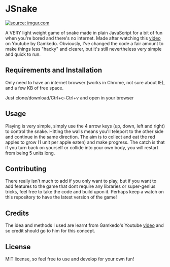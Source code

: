 # JSnake #

<a href="https://imgur.com/YEl65K6"><img src="https://i.imgur.com/YEl65K6.png" title="source: imgur.com" /></a>

A VERY light weight game of snake made in plain JavaScript for a bit of fun when you're bored and there's no internet. Made after
watching this <a href = "https://www.youtube.com/watch?v=xGmXxpIj6vs&list=WL&index=1">video</a> on Youtube by Gamkedo. Obviously, I've
changed the code a fair amount to make things less "hacky" and clearer, but it's still nevertheless very simple and quick to run.

## Requirements and Installation ##

Only need to have an internet browser (works in Chrome, not sure about IE), and a few KB of free space.

Just clone/download/Ctrl+c-Ctrl+v and open in your browser

## Usage ##

Playing is very simple, simply use the 4 arrow keys (up, down, left and right) to control the snake. Hitting the walls means you'll
teleport to the other side and continue in the same direction. The aim is to collect and eat the red apples to grow (1 unit per apple
eaten) and make progress. The catch is that if you turn back on yourself or collide into your own body, you will restart from being 5
units long.

## Contributing ##

There really isn't much to add if you only want to play, but if you want to add features to the game that dont require any libraries or
super-genius tricks, feel free to take the code and build upon it. Perhaps keep a watch on this repository to have the latest version of
the game!

## Credits ##

The idea and methods I used are learnt from Gamkedo's Youtube <a href = "https://www.youtube.com/watch?v=xGmXxpIj6vs&list=WL&index=1">
video</a> and so credit should go to him for this concept.

## License ##

MIT license, so feel free to use and develop for your own fun!

